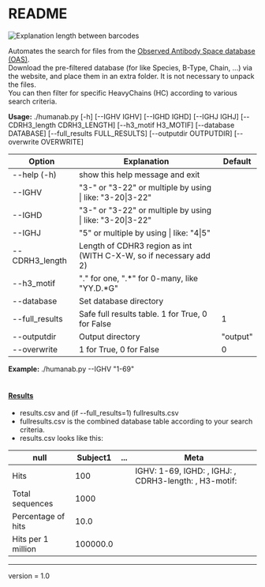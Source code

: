 # README

![Explanation length between barcodes](https://docs.google.com/drawings/d/1nCKGDpvycjB_tGPplmZHw6j3p7lFwjcf8tTpQMegdTA/export/png)

Automates the search for files from the [Observed Antibody Space database (OAS)](https://opig.stats.ox.ac.uk/webapps/oas/). <br/>
Download the pre-filtered database (for like Species, B-Type, Chain, ...) via the website, and place them in an extra folder. It is not necessary to unpack the files. <br/>
You can then filter for specific HeavyChains (HC) according to various search criteria. <br/>

**Usage:** ./humanab.py [-h] [--IGHV IGHV] [--IGHD IGHD] [--IGHJ IGHJ] [--CDRH3_length CDRH3_LENGTH] [--h3_motif H3_MOTIF] [--database DATABASE] [--full_results FULL_RESULTS] [--outputdir OUTPUTDIR] [--overwrite OVERWRITE] <br/>

| **Option**     | **Explanation**                                                   | **Default** |
|----------------|-------------------------------------------------------------------|-------------|
| --help (-h)    | show this help message and exit                                   |             |
| --IGHV         | "3-" or "3-22" or multiple by using \| like: "3-20\|3-22"         |             |
| --IGHD         | "3-" or "3-22" or multiple by using \| like: "3-20\|3-22"         |             |
| --IGHJ         | "5" or multiple by using \| like: "4\|5"                          |             |
| --CDRH3_length | Length of CDHR3 region as int (WITH C-X-W, so if necessary add 2) |             |
| --h3_motif     | "." for one, ".*" for 0-many, like "YY.D.*G"                      |             |
| --database     | Set database directory                                            |             |
| --full_results | Safe full results table. 1 for True, 0 for False                  | 1           |
| --outputdir    | Output directory                                                  | "output"    |
| --overwrite    | 1 for True, 0 for False                                           | 0           |

**Example:** ./humanab.py --IGHV "1-69" <br/> <br/>


#### <u>Results</u>
- results.csv and (if --full_results=1) fullresults.csv <br/>
- fullresults.csv is the combined database table according to your search criteria. <br/>
- results.csv looks like this: <br/>

 **null**           | **Subject1** | **...** | **Meta**                                              
--------------------|--------------|---------|-------------------------------------------------------
 Hits               | 100          |         | IGHV: 1-69, IGHD: , IGHJ: , CDRH3-length: , H3-motif: 
 Total sequences    | 1000         |         |                                                       
 Percentage of hits | 10.0         |         |                                                       
 Hits per 1 million | 100000.0     |         |                                                       


---
version = 1.0